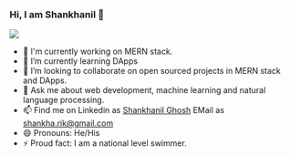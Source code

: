 ### Hi, I am Shankhanil 👋
![](https://komarev.com/ghpvc/?username=Shankhanil)

<!--
**Shankhanil/Shankhanil** is a ✨ _special_ ✨ repository because its `README.md` (this file) appears on your GitHub profile.

Here are some ideas to get you started:
-->
- 🔭 I'm currently working on MERN stack.
- 🌱 I’m currently learning DApps
- 👯 I’m looking to collaborate on open sourced projects in MERN stack and DApps.
- 💬 Ask me about web development, machine learning and natural language processing. 
- 📫 Find me on 
        Linkedin  as [Shankhanil Ghosh](https://www.linkedin.com/in/i-am-shankhanil/)
        EMail     as [shankha.rik@gmail.com](shankha.rik@gmail.com)
- 😄 Pronouns: He/His
- ⚡ Proud fact: I am a national level swimmer.
<!--
- 🌱 I’m currently learning ...
- 🤔 I’m looking for help with ...
-->

